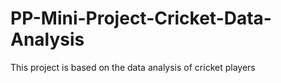 # PP-Mini-Project-Cricket-Data-Analysis
This project is based on the data analysis of cricket players 
